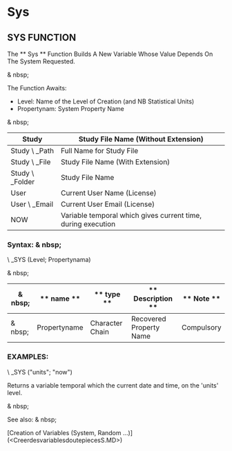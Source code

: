 # Sys

## SYS FUNCTION

The ** Sys ** Function Builds A New Variable Whose Value Depends On The System Requested.

& nbsp;

The Function Awaits:

* Level: Name of the Level of Creation (and NB Statistical Units)
* Propertynam: System Property Name

& nbsp;

| Study | Study File Name (Without Extension) |
| --- | --- |
| Study \ _Path | Full Name for Study File |
| Study \ _File | Study File Name (With Extension) |
| Study \ _Folder | Study File Name |
| User | Current User Name (License) |
| User \ _Email | Current User Email (License) |
| NOW | Variable temporal which gives current time, during execution |

### Syntax: & nbsp;

\ _SYS (Level; Propertynama)

& nbsp;

| & nbsp; | ** name ** | ** type ** | ** Description ** | ** Note ** |
| --- | --- | --- | --- | --- |
| & nbsp; | Propertyname | Character Chain | Recovered Property Name | Compulsory |

### EXAMPLES:

\ _SYS ("units"; "now")

Returns a variable temporal which the current date and time, on the 'units' level.

& nbsp;

See also: & nbsp;

[Creation of Variables (System, Random ...)] (<CreerdesvariablesdoutepiecesS.MD>)